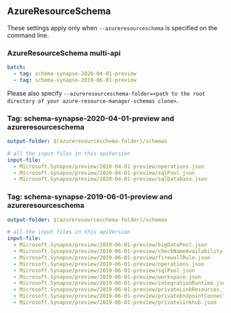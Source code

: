 ## AzureResourceSchema

These settings apply only when `--azureresourceschema` is specified on the command line.

### AzureResourceSchema multi-api

``` yaml $(azureresourceschema) && $(multiapi)
batch:
  - tag: schema-synapse-2020-04-01-preview
  - tag: schema-synapse-2019-06-01-preview

```

Please also specify `--azureresourceschema-folder=<path to the root directory of your azure-resource-manager-schemas clone>`.

### Tag: schema-synapse-2020-04-01-preview and azureresourceschema

``` yaml $(tag) == 'schema-synapse-2020-04-01-preview' && $(azureresourceschema)
output-folder: $(azureresourceschema-folder)/schemas

# all the input files in this apiVersion
input-file:
  - Microsoft.Synapse/preview/2020-04-01-preview/operations.json
  - Microsoft.Synapse/preview/2020-04-01-preview/sqlPool.json
  - Microsoft.Synapse/preview/2020-04-01-preview/sqlDatabase.json

```

### Tag: schema-synapse-2019-06-01-preview and azureresourceschema

``` yaml $(tag) == 'schema-synapse-2019-06-01-preview' && $(azureresourceschema)
output-folder: $(azureresourceschema-folder)/schemas

# all the input files in this apiVersion
input-file:
  - Microsoft.Synapse/preview/2019-06-01-preview/bigDataPool.json
  - Microsoft.Synapse/preview/2019-06-01-preview/checkNameAvailability.json
  - Microsoft.Synapse/preview/2019-06-01-preview/firewallRule.json
  - Microsoft.Synapse/preview/2019-06-01-preview/operations.json
  - Microsoft.Synapse/preview/2019-06-01-preview/sqlPool.json
  - Microsoft.Synapse/preview/2019-06-01-preview/workspace.json
  - Microsoft.Synapse/preview/2019-06-01-preview/integrationRuntime.json
  - Microsoft.Synapse/preview/2019-06-01-preview/privateLinkResources.json
  - Microsoft.Synapse/preview/2019-06-01-preview/privateEndpointConnections.json
  - Microsoft.Synapse/preview/2019-06-01-preview/privatelinkhub.json

```
